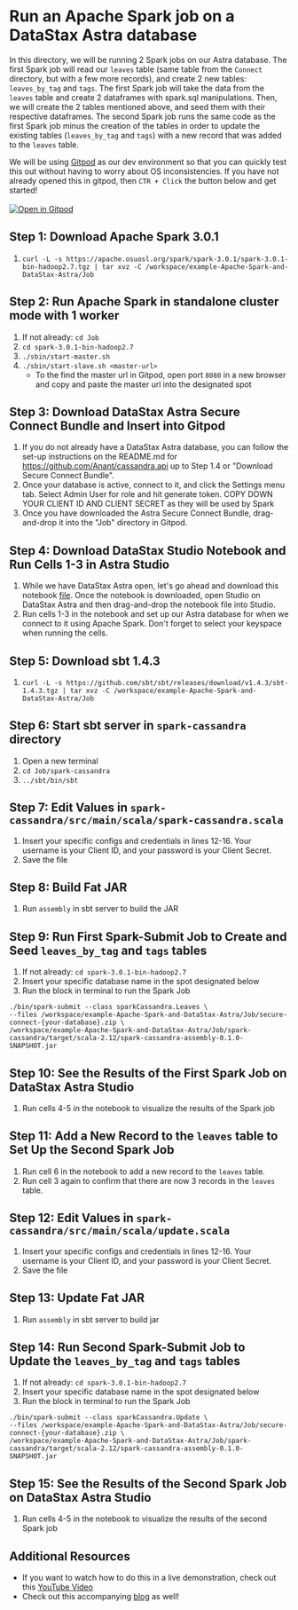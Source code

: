 # Run an Apache Spark job on a DataStax Astra database

In this directory, we will be running 2 Spark jobs on our Astra database. The first Spark job will read our `leaves` table (same table from the `Connect` directory, but with a few more records), and create 2 new tables: `leaves_by_tag` and `tags`. The first Spark job will take the data from the `leaves` table and create 2 dataframes with spark.sql manipulations. Then, we will create the 2 tables mentioned above, and seed them with their respective dataframes. The second Spark job runs the same code as the first Spark job minus the creation of the tables in order to update the existing tables (`leaves_by_tag` and `tags`) with a new record that was added to the `leaves` table.

We will be using [Gitpod](https://www.gitpod.io/) as our dev environment so that you can quickly test this out without having to worry about OS inconsistencies. If you have not already opened this in gitpod, then `CTR + Click` the button below and get started! <br></br>
[![Open in Gitpod](https://gitpod.io/button/open-in-gitpod.svg)](https://gitpod.io/#https://github.com/Anant/example-Apache-Spark-and-DataStax-Astra)

## Step 1: Download Apache Spark 3.0.1
1. `curl -L -s https://apache.osuosl.org/spark/spark-3.0.1/spark-3.0.1-bin-hadoop2.7.tgz | tar xvz -C /workspace/example-Apache-Spark-and-DataStax-Astra/Job`

## Step 2: Run Apache Spark in standalone cluster mode with 1 worker
1. If not already: `cd Job`
2. `cd spark-3.0.1-bin-hadoop2.7`
3. `./sbin/start-master.sh`
4. `./sbin/start-slave.sh <master-url>`
    - To the find the master url in Gitpod, open port `8080` in a new browser and copy and paste the master url into the designated spot

## Step 3: Download DataStax Astra Secure Connect Bundle and Insert into Gitpod
1. If you do not already have a DataStax Astra database, you can follow the set-up instructions on the README.md for https://github.com/Anant/cassandra.api up to Step 1.4 or "Download Secure Connect Bundle".
2. Once your database is active, connect to it, and click the Settings menu tab. Select Admin User for role and hit generate token. COPY DOWN YOUR CLIENT ID AND CLIENT SECRET as they will be used by Spark
3. Once you have downloaded the Astra Secure Connect Bundle, drag-and-drop it into the "Job" directory in Gitpod.
  
## Step 4: Download DataStax Studio Notebook and Run Cells 1-3 in Astra Studio
1. While we have DataStax Astra open, let's go ahead and download this notebook [file](https://drive.google.com/file/d/1XmLF1iKc23orQkagf0L-FOdqwKZPujdF/view?usp=sharing). Once the notebook is downloaded, open Studio on DataStax Astra and then drag-and-drop the notebook file into Studio.
2. Run cells 1-3 in the notebook and set up our Astra database for when we connect to it using Apache Spark. Don't forget to select your keyspace when running the cells.

## Step 5: Download sbt 1.4.3
1. `curl -L -s https://github.com/sbt/sbt/releases/download/v1.4.3/sbt-1.4.3.tgz | tar xvz -C /workspace/example-Apache-Spark-and-DataStax-Astra/Job`

## Step 6: Start sbt server in `spark-cassandra` directory
1. Open a new terminal
2. `cd Job/spark-cassandra`
3. `../sbt/bin/sbt`

## Step 7: Edit Values in `spark-cassandra/src/main/scala/spark-cassandra.scala`
1. Insert your specific configs and credentials in lines 12-16. Your username is your Client ID, and your password is your Client Secret.
3. Save the file

## Step 8: Build Fat JAR
1. Run `assembly` in sbt server to build the JAR
 
## Step 9: Run First Spark-Submit Job to Create and Seed `leaves_by_tag` and `tags` tables
1. If not already: `cd spark-3.0.1-bin-hadoop2.7`
2. Insert your specific database name in the spot designated below
3. Run the block in terminal to run the Spark Job
~~~
./bin/spark-submit --class sparkCassandra.Leaves \
--files /workspace/example-Apache-Spark-and-DataStax-Astra/Job/secure-connect-{your-database}.zip \
/workspace/example-Apache-Spark-and-DataStax-Astra/Job/spark-cassandra/target/scala-2.12/spark-cassandra-assembly-0.1.0-SNAPSHOT.jar
~~~

## Step 10: See the Results of the First Spark Job on DataStax Astra Studio
1. Run cells 4-5 in the notebook to visualize the results of the Spark job

## Step 11: Add a New Record to the `leaves` table to Set Up the Second Spark Job
1. Run cell 6 in the notebook to add a new record to the `leaves` table.
2. Run cell 3 again to confirm that there are now 3 records in the `leaves` table.

## Step 12: Edit Values in `spark-cassandra/src/main/scala/update.scala`
1. Insert your specific configs and credentials in lines 12-16. Your username is your Client ID, and your password is your Client Secret.
2. Save the file

## Step 13: Update Fat JAR
1. Run `assembly` in sbt server to build jar
 
## Step 14: Run Second Spark-Submit Job to Update the `leaves_by_tag` and `tags` tables
1. If not already: `cd spark-3.0.1-bin-hadoop2.7`
2. Insert your specific database name in the spot designated below
3. Run the block in terminal to run the Spark Job
~~~
./bin/spark-submit --class sparkCassandra.Update \
--files /workspace/example-Apache-Spark-and-DataStax-Astra/Job/secure-connect-{your-database}.zip \
/workspace/example-Apache-Spark-and-DataStax-Astra/Job/spark-cassandra/target/scala-2.12/spark-cassandra-assembly-0.1.0-SNAPSHOT.jar
~~~

## Step 15: See the Results of the Second Spark Job on DataStax Astra Studio
1. Run cells 4-5 in the notebook to visualize the results of the second Spark job

## Additional Resources

- If you want to watch how to do this in a live demonstration, check out this [YouTube Video]()
- Check out this accompanying [blog]() as well!
